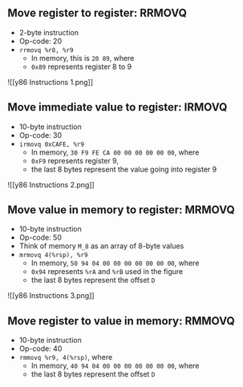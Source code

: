 ## Move register to register: RRMOVQ
- 2-byte instruction
- Op-code: 20
- `rrmovq %r8, %r9`
	- In memory, this is `20 89`, where
	- `0x89` represents register 8 to 9

![[y86 Instructions 1.png]]

## Move immediate value to register: IRMOVQ
- 10-byte instruction
- Op-code: 30
- `irmovq 0xCAFE, %r9`
	- In memory, `30 F9 FE CA 00 00 00 00 00 00`, where
	- `0xF9` represents register 9,
	- the last 8 bytes represent the value going into register 9

![[y86 Instructions 2.png]]

## Move value in memory to register: MRMOVQ
- 10-byte instruction
- Op-code: 50
- Think of memory `M_8` as an array of 8-byte values
- `mrmovq 4(%rsp), %r9`
	- In memory, `50 94 04 00 00 00 00 00 00 00`, where
	- `0x94` represents `%rA` and `%rB` used in the figure
	- the last 8 bytes represent the offset `D`

![[y86 Instructions 3.png]]

## Move register to value in memory: RMMOVQ
- 10-byte instruction
- Op-code: 40
- `rmmovq %r9, 4(%rsp)`, where
	-  In memory, `40 94 04 00 00 00 00 00 00 00`, where
	- the last 8 bytes represent the offset `D`